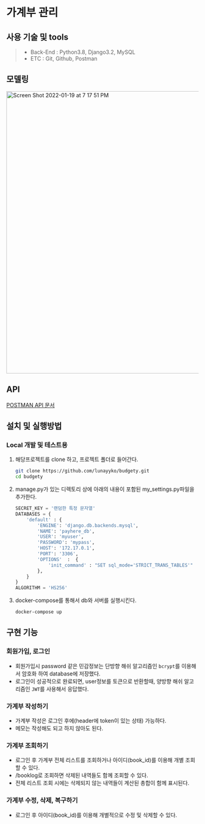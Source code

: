 # 가계부 관리

## 사용 기술 및 tools
> - Back-End :  Python3.8, Django3.2, MySQL 
> - ETC : Git, Github, Postman

## 모델링
<img width="739" alt="Screen Shot 2022-01-19 at 7 17 51 PM" src="https://user-images.githubusercontent.com/8315252/150111148-c982a787-8522-40c0-861c-465ba809f8f4.png">

## API

[POSTMAN API 문서](https://documenter.getpostman.com/view/16843815/UVXnFYtG)

## 설치 및 실행방법

### Local 개발 및 테스트용

1. 해당프로젝트를 clone 하고, 프로젝트 폴더로 들어간다.
    ```bash
    git clone https://github.com/lunayyko/budgety.git
    cd budgety
    ```

2. manage.py가 있는 디렉토리 상에 아래의 내용이 포함된 my_settings.py파일을 추가한다.
    ```python
    SECRET_KEY = '랜덤한 특정 문자열'
    DATABASES = {
        'default' : {
            'ENGINE': 'django.db.backends.mysql',
            'NAME': 'payhere_db',
            'USER': 'myuser',
            'PASSWORD': 'mypass',
            'HOST': '172.17.0.1',
            'PORT': '3306',
            'OPTIONS'  :  {
                'init_command' : "SET sql_mode='STRICT_TRANS_TABLES'"
            },
        }
    }
    ALGORITHM = 'HS256'
    ```

3. docker-compose를 통해서 db와 서버를 실행시킨다. 
    ```bash
    docker-compose up
    ```

## 구현 기능
### 회원가입, 로그인
- 회원가입시 password 같은 민감정보는 단방향 해쉬 알고리즘인 `bcrypt`를 이용해서 암호화 하여 database에 저장했다.
- 로그인이 성공적으로 완료되면, user정보를 토큰으로 반환할때, 양방향 해쉬 알고리즘인 `JWT`를 사용해서 응답했다.

### 가계부 작성하기
- 가계부 작성은 로그인 후에(header에 token이 있는 상태) 가능하다.
- 메모는 작성해도 되고 하지 않아도 된다.

### 가계부 조회하기
- 로그인 후 가계부 전체 리스트를 조회하거나 아이디(book_id)를 이용해 개별 조회할 수 있다.
- /booklog로 조회하면 삭제된 내역들도 함께 조회할 수 있다.
- 전체 리스트 조회 시에는 삭제되지 않는 내역들이 계산된 총합이 함께 표시된다. 

### 가계부 수정, 삭제, 복구하기
- 로그인 후 아이디(book_id)를 이용해 개별적으로 수정 및 삭제할 수 있다.
